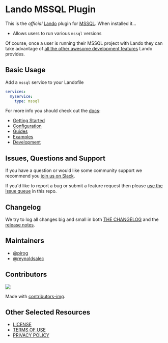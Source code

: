 # Lando MSSQL Plugin

This is the _official_ [Lando](https://lando.dev) plugin for [MSSQL](https://www.microsoft.com/en-us/sql-server/sql-server-2016). When installed it...

* Allows users to run various `mssql` versions

Of course, once a user is running their MSSQL project with Lando they can take advantage of [all the other awesome development features](https://docs.lando.dev) Lando provides.

## Basic Usage

Add a `mssql` service to your Landofile

```yaml
services:
  myservice:
    type: mssql
```

For more info you should check out the [docs](https://docs.lando.dev/mssql):

* [Getting Started](https://docs.lando.dev/mssql/)
* [Configuration](https://docs.lando.dev/mssql/config.html)
* [Guides](https://docs.lando.dev/mssql/accessing-logs.html)
* [Examples](https://github.com/lando/mssql/tree/main/examples)
* [Development](https://docs.lando.dev/mssql/development.html)

## Issues, Questions and Support

If you have a question or would like some community support we recommend you [join us on Slack](https://launchpass.com/devwithlando).

If you'd like to report a bug or submit a feature request then please [use the issue queue](https://github.com/lando/mssql/issues/new/choose) in this repo.

## Changelog

We try to log all changes big and small in both [THE CHANGELOG](https://github.com/lando/mssql/blob/main/CHANGELOG.md) and the [release notes](https://github.com/lando/mssql/releases).


## Maintainers

* [@pirog](https://github.com/pirog)
* [@reynoldsalec](https://github.com/reynoldsalec)

## Contributors

<a href="https://github.com/lando/mssql/graphs/contributors">
  <img src="https://contrib.rocks/image?repo=lando/mssql" />
</a>

Made with [contributors-img](https://contrib.rocks).

## Other Selected Resources

* [LICENSE](/LICENSE)
* [TERMS OF USE](https://docs.lando.dev/terms)
* [PRIVACY POLICY](https://docs.lando.dev/privacy)

